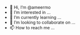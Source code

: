 - 👋 Hi, I’m @ameermo
- 👀 I’m interested in ...
- 🌱 I’m currently learning ...
- 💞️ I’m looking to collaborate on ...
- 📫 How to reach me ...

<!---
ameermo/ameermo is a ✨ special ✨ repository because its `README.md` (this file) appears on your GitHub profile.
You can click the Preview link to take a look at your changes.
--->
